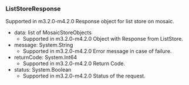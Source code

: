 ### ListStoreResponse
Supported in m3.2.0-m4.2.0
  Response object for list store on mosaic.

- data: list of MosaicStoreObjects
  - Supported in m3.2.0-m4.2.0
  Object with Response from ListStore.
- message: System.String
  - Supported in m3.2.0-m4.2.0
  Error message in case of failure.
- returnCode: System.Int64
  - Supported in m3.2.0-m4.2.0
  Return Code.
- status: System.Boolean
  - Supported in m3.2.0-m4.2.0
  Status of the request.
